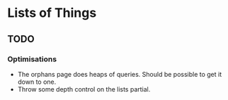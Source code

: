 # Lists of Things

## TODO
### Optimisations

* The orphans page does heaps of queries. Should be possible to get it down to
  one.
* Throw some depth control on the lists partial.

